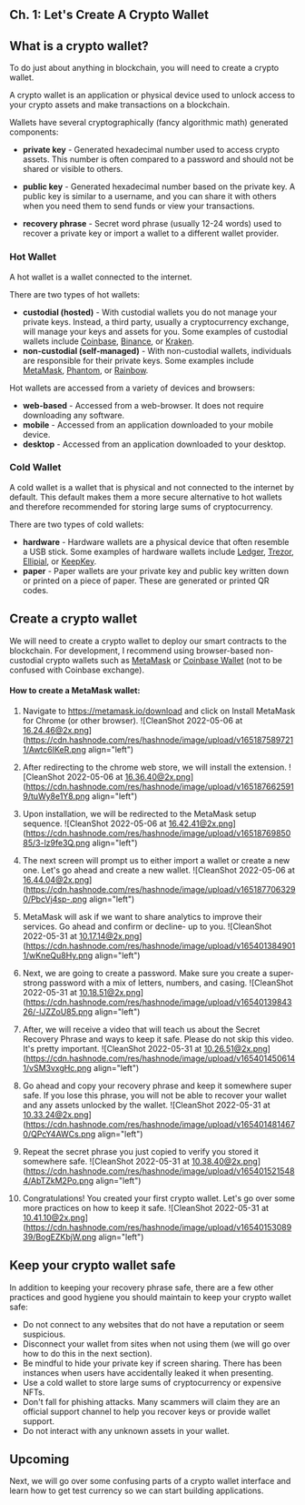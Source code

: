 ## Ch. 1: Let's Create A Crypto Wallet

## What is a crypto wallet?

To do just about anything in blockchain, you will need to create a crypto wallet. 

A crypto wallet is an application or physical device used to unlock access to your crypto assets and make transactions on a blockchain. 

Wallets have several cryptographically (fancy algorithmic math) generated components:

- **private key** - Generated hexadecimal number used to access crypto assets. This number is often compared to a password and should not be shared or visible to others.

- **public key** - Generated hexadecimal number based on the private key. A public key is similar to a username, and you can share it with others when you need them to send funds or view your transactions.

- **recovery phrase** - Secret word phrase (usually 12-24 words) used to recover a private key or import a wallet to a different wallet provider.

### Hot Wallet

A hot wallet is a wallet connected to the internet. 

There are two types of hot wallets:

- **custodial (hosted)** - With custodial wallets you do not manage your private keys. Instead, a third party, usually a cryptocurrency exchange, will manage your keys and assets for you. Some examples of custodial wallets include [Coinbase](https://www.coinbase.com/), [Binance](https://www.binance.com/en), or [Kraken](https://www.kraken.com/en-us/).
- **non-custodial (self-managed)** - With non-custodial wallets, individuals are responsible for their private keys. Some examples include [MetaMask](https://metamask.io/), [Phantom](https://phantom.app/), or [Rainbow](https://rainbow.me/).

Hot wallets are accessed from a variety of devices and browsers:

- **web-based** - Accessed from a web-browser. It does not require downloading any software.
- **mobile** - Accessed from an application downloaded to your mobile device.
- **desktop** - Accessed from an application downloaded to your desktop.

### Cold Wallet

A cold wallet is a wallet that is physical and not connected to the internet by default. This default makes them a more secure alternative to hot wallets and therefore recommended for storing large sums of cryptocurrency.

There are two types of cold wallets:

- **hardware** - Hardware wallets are a physical device that often resemble a USB stick. Some examples of hardware wallets include [Ledger](https://www.ledger.com/), [Trezor](https://trezor.io/), [Ellipial](https://www.ellipal.com/), or [KeepKey](https://keepkey.myshopify.com/).
- **paper** - Paper wallets are your private key and public key written down or printed on a piece of paper. These are generated or printed QR codes.

## Create a crypto wallet

We will need to create a crypto wallet to deploy our smart contracts to the blockchain. For development, I recommend using browser-based non-custodial crypto wallets such as [MetaMask](https://metamask.io/) or [Coinbase Wallet](https://www.coinbase.com/wallet) (not to be confused with Coinbase exchange). 

#### How to create a MetaMask wallet:

1. Navigate to https://metamask.io/download and click on Install MetaMask for Chrome (or other browser). ![CleanShot 2022-05-06 at 16.24.46@2x.png](https://cdn.hashnode.com/res/hashnode/image/upload/v1651875897211/Awtc6IKeR.png align="left")

2. After redirecting to the chrome web store, we will install the extension. 
![CleanShot 2022-05-06 at 16.36.40@2x.png](https://cdn.hashnode.com/res/hashnode/image/upload/v1651876625919/tuWy8e1Y8.png align="left")

3. Upon installation, we will be redirected to the MetaMask setup sequence.
![CleanShot 2022-05-06 at 16.42.41@2x.png](https://cdn.hashnode.com/res/hashnode/image/upload/v1651876985085/3-lz9fe3Q.png align="left")

4. The next screen will prompt us to either import a wallet or create a new one. Let's go ahead and create a new wallet. 
![CleanShot 2022-05-06 at 16.44.04@2x.png](https://cdn.hashnode.com/res/hashnode/image/upload/v1651877063290/PbcVj4sp-.png align="left")

5. MetaMask will ask if we want to share analytics to improve their services. Go ahead and confirm or decline- up to you. ![CleanShot 2022-05-31 at 10.17.14@2x.png](https://cdn.hashnode.com/res/hashnode/image/upload/v1654013849011/wKneQu8Hy.png align="left")

6. Next, we are going to create a password. Make sure you create a super-strong password with a mix of letters, numbers, and casing. 
![CleanShot 2022-05-31 at 10.18.51@2x.png](https://cdn.hashnode.com/res/hashnode/image/upload/v1654013984326/-lJZZoU85.png align="left")

7. After, we will receive a video that will teach us about the Secret Recovery Phrase and ways to keep it safe. Please do not skip this video. It's pretty important. ![CleanShot 2022-05-31 at 10.26.51@2x.png](https://cdn.hashnode.com/res/hashnode/image/upload/v1654014506141/vSM3vxgHc.png align="left")

8. Go ahead and copy your recovery phrase and keep it somewhere super safe. If you lose this phrase, you will not be able to recover your wallet and any assets unlocked by the wallet. ![CleanShot 2022-05-31 at 10.33.24@2x.png](https://cdn.hashnode.com/res/hashnode/image/upload/v1654014814670/QPcY4AWCs.png align="left")

9. Repeat the secret phrase you just copied to verify you stored it somewhere safe. 
![CleanShot 2022-05-31 at 10.38.40@2x.png](https://cdn.hashnode.com/res/hashnode/image/upload/v1654015215484/AbTZkM2Po.png align="left")

10. Congratulations! You created your first crypto wallet. Let's go over some more practices on how to keep it safe. 
![CleanShot 2022-05-31 at 10.41.10@2x.png](https://cdn.hashnode.com/res/hashnode/image/upload/v1654015308939/BogEZKbjW.png align="left")

## Keep your crypto wallet safe

In addition to keeping your recovery phrase safe, there are a few other practices and good hygiene you should maintain to keep your crypto wallet safe:

- Do not connect to any websites that do not have a reputation or seem suspicious.
- Disconnect your wallet from sites when not using them (we will go over how to do this in the next section).
- Be mindful to hide your private key if screen sharing. There has been instances when users have accidentally leaked it when presenting.
- Use a cold wallet to store large sums of cryptocurrency or expensive NFTs.
- Don't fall for phishing attacks. Many scammers will claim they are an official support channel to help you recover keys or provide wallet support. 
- Do not interact with any unknown assets in your wallet. 

## Upcoming
Next, we will go over some confusing parts of a crypto wallet interface and learn how to get test currency so we can start building applications.